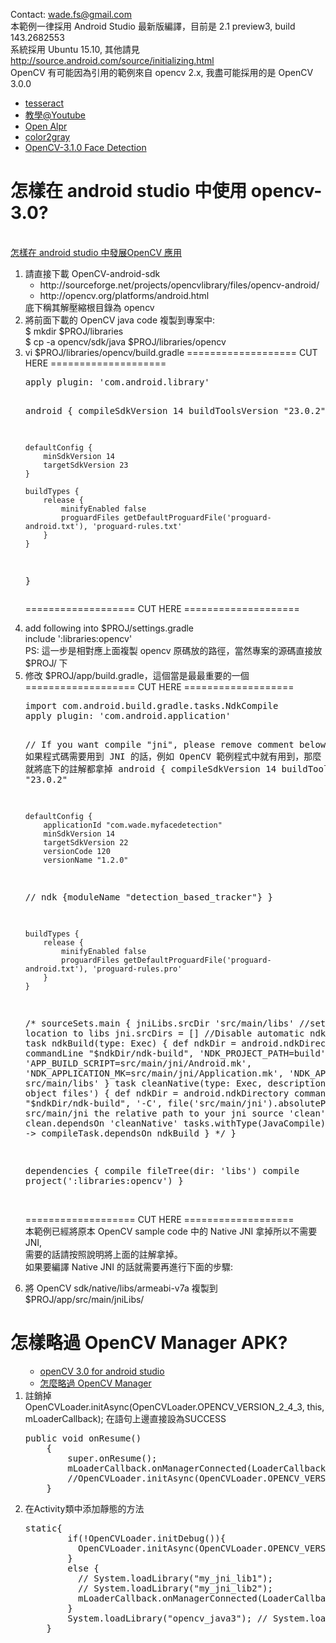 Contact: wade.fs@gmail.com <BR/>
本範例一律採用 Android Studio 最新版編譯，目前是 2.1 preview3, build 143.2682553 <BR/>
系統採用 Ubuntu 15.10, 其他請見 http://source.android.com/source/initializing.html <BR/>
OpenCV 有可能因為引用的範例來自 opencv 2.x, 我盡可能採用的是 OpenCV 3.0.0 <BR/>
<P>
<UL>
<LI><a href="https://github.com/tesseract-ocr/tesseract">tesseract</a> <br />
<LI><A href="https://www.youtube.com/watch?v=nmDiZGx5mqU">教學@Youtube</a> <br />
<LI><A href="https://github.com/openalpr/openalpr">Open Alpr</a> <br />
<LI><A href="http://www.cs.northwestern.edu/~ago820/color2gray/color2gray.pdf">color2gray</a>
<LI><A href="http://docs.opencv.org/3.1.0/db/d28/tutorial_cascade_classifier.html">OpenCV-3.1.0 Face Detection</a>
</UL>
<P>
<H1>怎樣在 android studio 中使用 opencv-3.0?</H1><BR/>
   <A href="http://stackoverflow.com/questions/17767557/how-to-use-opencv-in-android-studio-using-gradle-build-tool/22427267#22427267">
怎樣在 android studio 中發展OpenCV 應用</a>
<OL>
<LI> 請直接下載 OpenCV-android-sdk<BR/>
<UL>
   <LI>http://sourceforge.net/projects/opencvlibrary/files/opencv-android/<BR/>
   <LI>http://opencv.org/platforms/android.html<BR/>
</UL>
  底下稱其解壓縮根目錄為 opencv<BR/>

<LI> 將前面下載的 OpenCV java code 複製到專案中:<Br/>
 $ mkdir $PROJ/libraries<br/>
 $ cp -a opencv/sdk/java $PROJ/libraries/opencv

<LI> vi $PROJ/libraries/opencv/build.gradle
=================== CUT HERE ====================
<PRE>
apply plugin: 'com.android.library'

android {
    compileSdkVersion 14
    buildToolsVersion "23.0.2"

    defaultConfig {
        minSdkVersion 14
        targetSdkVersion 23
    }

    buildTypes {
        release {
            minifyEnabled false
            proguardFiles getDefaultProguardFile('proguard-android.txt'), 'proguard-rules.txt'
        }
    }
}
</PRE>
=================== CUT HERE ====================

<LI> add following into $PROJ/settings.gradle<BR/>
include ':libraries:opencv'<BR/>
PS: 這一步是相對應上面複製 opencv 原碼放的路徑，當然專案的源碼直接放 $PROJ/ 下
<LI> 修改 $PROJ/app/build.gradle，這個當是最最重要的一個<BR/>
=================== CUT HERE ===================<BR/>
<PRE>
import com.android.build.gradle.tasks.NdkCompile
apply plugin: 'com.android.application'

// If you want compile "jni", please remove comment below
// 如果程式碼需要用到 JNI 的話，例如 OpenCV 範例程式中就有用到，那麼
// 就將底下的註解都拿掉
android {
    compileSdkVersion 14
    buildToolsVersion "23.0.2"

    defaultConfig {
        applicationId "com.wade.myfacedetection"
        minSdkVersion 14
        targetSdkVersion 22
        versionCode 120
        versionName "1.2.0"
//        ndk {moduleName "detection_based_tracker"}
    }

    buildTypes {
        release {
            minifyEnabled false
            proguardFiles getDefaultProguardFile('proguard-android.txt'), 'proguard-rules.pro'
        }
    }
/*
    sourceSets.main {
        jniLibs.srcDir 'src/main/libs' //set .so files location to libs
        jni.srcDirs = [] //Disable automatic ndk-build call
    }
    task ndkBuild(type: Exec) {
        def ndkDir = android.ndkDirectory
        commandLine "$ndkDir/ndk-build",
                'NDK_PROJECT_PATH=build',
                'APP_BUILD_SCRIPT=src/main/jni/Android.mk',
                'NDK_APPLICATION_MK=src/main/jni/Application.mk',
                'NDK_APP_LIBS_OUT = src/main/libs'
    }
    task cleanNative(type: Exec, description: 'Clean JNI object files') {
        def ndkDir = android.ndkDirectory
        commandLine "$ndkDir/ndk-build",
                '-C', file('src/main/jni').absolutePath, // Change src/main/jni the relative path to your jni source
                'clean'
    }
    clean.dependsOn 'cleanNative'
    tasks.withType(JavaCompile) {
        compileTask -> compileTask.dependsOn ndkBuild
    }
*/
}

dependencies {
    compile fileTree(dir: 'libs')
    compile project(':libraries:opencv')
}
</PRE><BR/>
=================== CUT HERE ===================<BR/>
本範例已經將原本 OpenCV sample code 中的 Native JNI 拿掉所以不需要 JNI,<Br/>
 需要的話請按照說明將上面的註解拿掉。<BR/>
如果要編譯 Native JNI 的話就需要再進行下面的步驟:<Br/>
<LI> 將 OpenCV sdk/native/libs/armeabi-v7a 複製到 $PROJ/app/src/main/jniLibs/<BR/>
</OL>

<H1>怎樣略過 OpenCV Manager APK?</H1>
<OL>
<UL>
<LI> <A href="http://superzoro.logdown.com/posts/2015/08/24/opencv-30-for-android-in-android-studio">openCV 3.0 for android studio</a>
<LI> <A href="http://www.cnblogs.com/tail/p/4618790.html">怎麼略過 OpenCV Manager</a>
</UL>
<LI> 註銷掉OpenCVLoader.initAsync(OpenCVLoader.OPENCV_VERSION_2_4_3, this, mLoaderCallback); 在語句上邊直接設為SUCCESS<Br/>
<PRE>
public void onResume()
    {
        super.onResume();
        mLoaderCallback.onManagerConnected(LoaderCallbackInterface.SUCCESS);
        //OpenCVLoader.initAsync(OpenCVLoader.OPENCV_VERSION_2_4_3, this, mLoaderCallback);
    }
</PRE>
<LI> 在Activity類中添加靜態的方法
<PRE>
static{
        if(!OpenCVLoader.initDebug()){
          OpenCVLoader.initAsync(OpenCVLoader.OPENCV_VERSION_3_0_0, this, mLoaderCallback);
        }
        else {
          // System.loadLibrary("my_jni_lib1");
          // System.loadLibrary("my_jni_lib2");
          mLoaderCallback.onManagerConnected(LoaderCallbackInterface.SUCCESS);
        }
        System.loadLibrary("opencv_java3"); // System.loadLibrary("opencv_java");
    }

</PRE>
</OL>
